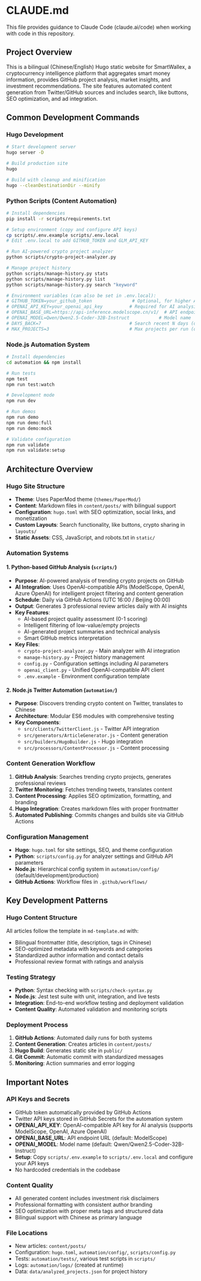 # CLAUDE.md

This file provides guidance to Claude Code (claude.ai/code) when working with code in this repository.

## Project Overview

This is a bilingual (Chinese/English) Hugo static website for SmartWallex, a cryptocurrency intelligence platform that aggregates smart money information, provides GitHub project analysis, market insights, and investment recommendations. The site features automated content generation from Twitter/GitHub sources and includes search, like buttons, SEO optimization, and ad integration.

## Common Development Commands

### Hugo Development
```bash
# Start development server
hugo server -D

# Build production site
hugo

# Build with cleanup and minification
hugo --cleanDestinationDir --minify
```

### Python Scripts (Content Automation)
```bash
# Install dependencies
pip install -r scripts/requirements.txt

# Setup environment (copy and configure API keys)
cp scripts/.env.example scripts/.env.local
# Edit .env.local to add GITHUB_TOKEN and GLM_API_KEY

# Run AI-powered crypto project analyzer
python scripts/crypto-project-analyzer.py

# Manage project history
python scripts/manage-history.py stats
python scripts/manage-history.py list
python scripts/manage-history.py search "keyword"

# Environment variables (can also be set in .env.local):
# GITHUB_TOKEN=your_github_token               # Optional, for higher API limits
# OPENAI_API_KEY=your_openai_api_key          # Required for AI analysis
# OPENAI_BASE_URL=https://api-inference.modelscope.cn/v1/  # API endpoint
# OPENAI_MODEL=Qwen/Qwen2.5-Coder-32B-Instruct           # Model name
# DAYS_BACK=7                                 # Search recent N days (default: 7)
# MAX_PROJECTS=3                              # Max projects per run (default: 3)
```

### Node.js Automation System
```bash
# Install dependencies
cd automation && npm install

# Run tests
npm test
npm run test:watch

# Development mode
npm run dev

# Run demos
npm run demo
npm run demo:full
npm run demo:mock

# Validate configuration
npm run validate
npm run validate:setup
```

## Architecture Overview

### Hugo Site Structure
- **Theme**: Uses PaperMod theme (`themes/PaperMod/`)
- **Content**: Markdown files in `content/posts/` with bilingual support
- **Configuration**: `hugo.toml` with SEO optimization, social links, and monetization
- **Custom Layouts**: Search functionality, like buttons, crypto sharing in `layouts/`
- **Static Assets**: CSS, JavaScript, and robots.txt in `static/`

### Automation Systems

#### 1. Python-based GitHub Analysis (`scripts/`)
- **Purpose**: AI-powered analysis of trending crypto projects on GitHub
- **AI Integration**: Uses OpenAI-compatible APIs (ModelScope, OpenAI, Azure OpenAI) for intelligent project filtering and content generation
- **Schedule**: Daily via GitHub Actions (UTC 16:00 / Beijing 00:00)
- **Output**: Generates 3 professional review articles daily with AI insights
- **Key Features**:
  - AI-based project quality assessment (0-1 scoring)
  - Intelligent filtering of low-value/empty projects
  - AI-generated project summaries and technical analysis
  - Smart GitHub metrics interpretation
- **Key Files**: 
  - `crypto-project-analyzer.py` - Main analyzer with AI integration
  - `manage-history.py` - Project history management
  - `config.py` - Configuration settings including AI parameters
  - `openai_client.py` - Unified OpenAI-compatible API client
  - `.env.example` - Environment configuration template

#### 2. Node.js Twitter Automation (`automation/`)
- **Purpose**: Discovers trending crypto content on Twitter, translates to Chinese
- **Architecture**: Modular ES6 modules with comprehensive testing
- **Key Components**:
  - `src/clients/TwitterClient.js` - Twitter API integration
  - `src/generators/ArticleGenerator.js` - Content generation
  - `src/builders/HugoBuilder.js` - Hugo integration
  - `src/processors/ContentProcessor.js` - Content processing

### Content Generation Workflow
1. **GitHub Analysis**: Searches trending crypto projects, generates professional reviews
2. **Twitter Monitoring**: Fetches trending tweets, translates content
3. **Content Processing**: Applies SEO optimization, formatting, and branding
4. **Hugo Integration**: Creates markdown files with proper frontmatter
5. **Automated Publishing**: Commits changes and builds site via GitHub Actions

### Configuration Management
- **Hugo**: `hugo.toml` for site settings, SEO, and theme configuration
- **Python**: `scripts/config.py` for analyzer settings and GitHub API parameters
- **Node.js**: Hierarchical config system in `automation/config/` (default/development/production)
- **GitHub Actions**: Workflow files in `.github/workflows/`

## Key Development Patterns

### Hugo Content Structure
All articles follow the template in `md-template.md` with:
- Bilingual frontmatter (title, description, tags in Chinese)
- SEO-optimized metadata with keywords and categories
- Standardized author information and contact details
- Professional review format with ratings and analysis

### Testing Strategy
- **Python**: Syntax checking with `scripts/check-syntax.py`
- **Node.js**: Jest test suite with unit, integration, and live tests
- **Integration**: End-to-end workflow testing and deployment validation
- **Content Quality**: Automated validation and monitoring scripts

### Deployment Process
1. **GitHub Actions**: Automated daily runs for both systems
2. **Content Generation**: Creates articles in `content/posts/`
3. **Hugo Build**: Generates static site in `public/`
4. **Git Commit**: Automatic commit with standardized messages
5. **Monitoring**: Action summaries and error logging

## Important Notes

### API Keys and Secrets
- GitHub token automatically provided by GitHub Actions
- Twitter API keys stored in GitHub Secrets for the automation system
- **OPENAI_API_KEY**: OpenAI-compatible API key for AI analysis (supports ModelScope, OpenAI, Azure OpenAI)
- **OPENAI_BASE_URL**: API endpoint URL (default: ModelScope)
- **OPENAI_MODEL**: Model name (default: Qwen/Qwen2.5-Coder-32B-Instruct)
- **Setup**: Copy `scripts/.env.example` to `scripts/.env.local` and configure your API keys
- No hardcoded credentials in the codebase

### Content Quality
- All generated content includes investment risk disclaimers
- Professional formatting with consistent author branding
- SEO optimization with proper meta tags and structured data
- Bilingual support with Chinese as primary language

### File Locations
- New articles: `content/posts/`
- Configuration: `hugo.toml`, `automation/config/`, `scripts/config.py`
- Tests: `automation/tests/`, various test scripts in `scripts/`
- Logs: `automation/logs/` (created at runtime)
- Data: `data/analyzed_projects.json` for project history